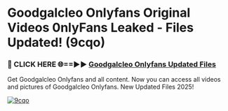 # Goodgalcleo Onlyfans Original Videos 0nlyFans Leaked - Files Updated! (9cqo)

<h3>🔴 CLICK HERE 🌐==►► <a href="https://tinyurl.com/2m67pmp6" rel="nofollow">Goodgalcleo Onlyfans Updated Files</a></h3>

Get Goodgalcleo Onlyfans and all content. Now you can access all videos and pictures of Goodgalcleo Onlyfans. New Updated Files 2025!

[![9cqo](https://i.imgur.com/H4QAA4z.gif)](https://tinyurl.com/2m67pmp6)